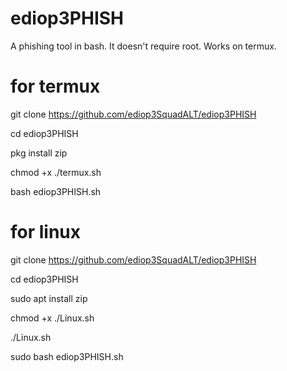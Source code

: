 # ediop3PHISH
A phishing tool in bash. It doesn't require root. Works on termux. 


# for termux

git clone https://github.com/ediop3SquadALT/ediop3PHISH

cd ediop3PHISH

pkg install zip

chmod +x ./termux.sh

bash ediop3PHISH.sh



# for linux

git clone https://github.com/ediop3SquadALT/ediop3PHISH

cd ediop3PHISH

sudo apt install zip

chmod +x ./Linux.sh

./Linux.sh

sudo bash ediop3PHISH.sh
